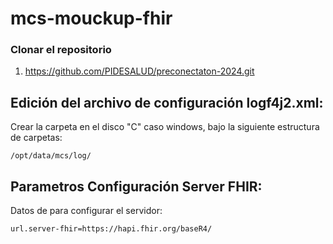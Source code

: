 # mcs-mouckup-fhir

### Clonar el repositorio

1. https://github.com/PIDESALUD/preconectaton-2024.git

## Edición del archivo de configuración logf4j2.xml:

Crear la carpeta en el disco "C" caso windows, bajo la siguiente estructura de carpetas:

```
/opt/data/mcs/log/

```

## Parametros Configuración Server FHIR:
Datos de para configurar el servidor:
```
url.server-fhir=https://hapi.fhir.org/baseR4/
```
